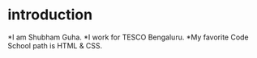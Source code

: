 introduction
==============
*I am Shubham Guha.
*I work for TESCO Bengaluru.
*My favorite Code School path is HTML & CSS.
